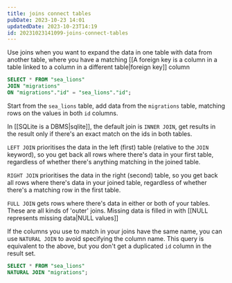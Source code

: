 ```yaml
---
title: joins connect tables
pubDate: 2023-10-23 14:01
updatedDate: 2023-10-23T14:19
id: 20231023141099-joins-connect-tables
---
```


Use joins when you want to expand the data in one table with data from another table, where you have a matching [[A foreign key is a column in a table linked to a column in a different table|foreign key]] column

```sql
SELECT * FROM "sea_lions"
JOIN "migrations"
ON "migrations"."id" = "sea_lions"."id";
```

Start from the `sea_lions` table, add data from the `migrations` table, matching rows on the values in both `id` columns.

In [[SQLite is a DBMS|sqlite]], the default join is `INNER JOIN`, get results in the result only if there's an exact match on the ids in both tables.

`LEFT JOIN` prioritises the data in the left (first) table (relative to the `JOIN` keyword), so you get back all rows where there's data in your first table, regardless of whether there's anything matching in the joined table.

`RIGHT JOIN` prioritises the data in the right (second) table, so you get back all rows where there's data in your joined table, regardless of whether there's a matching row in the first table.

`FULL JOIN` gets rows where there's data in either or both of your tables. These are all kinds of 'outer' joins. Missing data is filled in with [[NULL represents missing data|NULL values]]

If the columns you use to match in your joins have the same name, you can use `NATURAL JOIN` to avoid specifying the column name. This query is equivalent to the above, but you don't get a duplicated `id` column in the result set.

```sql
SELECT * FROM "sea_lions"
NATURAL JOIN "migrations";
```
